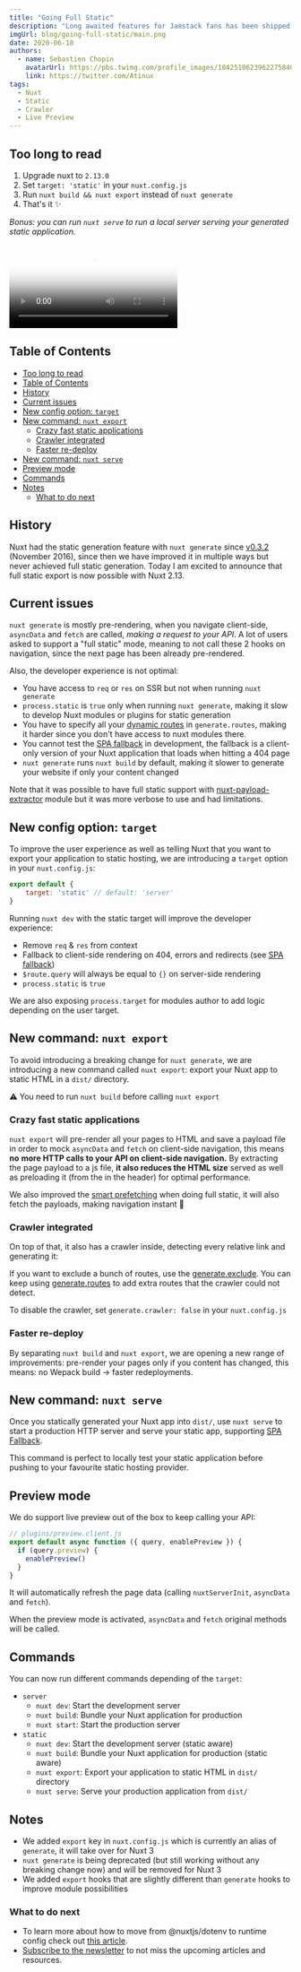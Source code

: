 ```yaml
---
title: "Going Full Static"
description: "Long awaited features for Jamstack fans has been shipped in v2.13: full static build with nuxt export, improved smart prefetching, integrated crawler, faster re-deploy, built-in web server and new target option for config :zap:️"
imgUrl: blog/going-full-static/main.png
date: 2020-06-18
authors:
  - name: Sebastien Chopin
    avatarUrl: https://pbs.twimg.com/profile_images/1042510623962275840/1Iw_Mvud_400x400.jpg
    link: https://twitter.com/Atinux
tags:
  - Nuxt
  - Static
  - Crawler
  - Live Preview
---
```


## Too long to read

1. Upgrade nuxt to `2.13.0`
2. Set `target: 'static'` in your `nuxt.config.js`
3. Run `nuxt build && nuxt export` instead of `nuxt generate`
4. That's it ✨

*Bonus: you can run `nuxt serve` to run a local server serving your generated static application.*

<video poster="https://res.cloudinary.com/nuxt/video/upload/v1588095794/nuxt-full-static_rnnbvm.jpg" loop playsinline controls>
  <source src="https://res.cloudinary.com/nuxt/video/upload/v1588095794/nuxt-full-static_rnnbvm.webm" type="video/webm" />
  <source src="https://res.cloudinary.com/nuxt/video/upload/v1592503417/nuxt-full-static_rnnbvm.mp4" type="video/mp4" />
  <source src="https://res.cloudinary.com/nuxt/video/upload/v1588095794/nuxt-full-static_rnnbvm.ogv" type="video/ogg" />
</video>

## Table of Contents

- [Too long to read](#too-long-to-read)
- [Table of Contents](#table-of-contents)
- [History](#history)
- [Current issues](#current-issues)
- [New config option: `target`](#new-config-option-code-target-code-)
- [New command: `nuxt export`](#new-command-code-nuxt-export-code-)
  - [Crazy fast static applications](#crazy-fast-static-applications)
  - [Crawler integrated](#crawler-integrated)
  - [Faster re-deploy](#faster-re-deploy)
- [New command: `nuxt serve`](#new-command-code-nuxt-serve-code-)
- [Preview mode](#preview-mode)
- [Commands](#commands)
- [Notes](#notes)
  - [What to do next](#what-to-do-next)


## History

Nuxt had the static generation feature with `nuxt generate` since [v0.3.2](https://github.com/nuxt/nuxt.js/releases/tag/v0.3.2) (November 2016), since then we have improved it in multiple ways but never achieved full static generation. Today I am excited to announce that full static export is now possible with Nuxt 2.13.

## Current issues

`nuxt generate` is mostly pre-rendering, when you navigate client-side, `asyncData` and `fetch` are called, *making a request to your API*. A lot of users asked to support a "full static" mode, meaning to not call these 2 hooks on navigation, since the next page has been already pre-rendered.

Also, the developer experience is not optimal:

- You have access to `req` or `res` on SSR but not when running `nuxt generate`
- `process.static` is `true` only when running `nuxt generate`, making it slow to develop Nuxt modules or plugins for static generation
- You have to specify all your [dynamic routes](https://nuxtjs.org/guide/routing#dynamic-routes) in `generate.routes`, making it harder since you don't have access to nuxt modules there.
- You cannot test the [SPA fallback](https://nuxtjs.org/guide/routing#spa-fallback) in development, the fallback is a client-only version of your Nuxt application that loads when hitting a 404 page
- `nuxt generate` runs `nuxt build` by default, making it slower to generate your website if only your content changed

Note that it was possible to have full static support with [nuxt-payload-extractor](https://github.com/DreaMinder/nuxt-payload-extractor) module but it was more verbose to use and had limitations.

## New config option: `target`

To improve the user experience as well as telling Nuxt that you want to export your application to static hosting, we are introducing a `target` option in your `nuxt.config.js`:

```js
export default {
	target: 'static' // default: 'server'
}
```

Running `nuxt dev` with the static target will improve the developer experience:

- Remove `req` & `res` from context
- Fallback to client-side rendering on 404, errors and redirects (see [SPA fallback](https://nuxtjs.org/api/configuration-generate#fallback))
- `$route.query` will always be equal to `{}` on server-side rendering
- `process.static` is `true`

We are also exposing `process.target` for modules author to add logic depending on the user target.

## New command: `nuxt export`

To avoid introducing a breaking change for `nuxt generate`, we are introducing a new command called `nuxt export`: export your Nuxt app to static HTML in a `dist/` directory.

<div class="Alert Alert--nuxt-green">

⚠️ You need to run `nuxt build` before calling `nuxt export`

</div>

### Crazy fast static applications

`nuxt export` will pre-render all your pages to HTML and save a payload file in order to mock `asyncData` and `fetch` on client-side navigation, this means **no** **more HTTP calls to your API on client-side navigation.** By extracting the page payload to a js file, **it also reduces the HTML size**  served as well as preloading it (from the <link> in the header) for optimal performance.

We also improved the [smart prefetching](https://nuxtjs.org/blog/introducing-smart-prefetching) when doing full static, it will also fetch the payloads, making navigation instant 👀

### Crawler integrated

On top of that, it also has a crawler inside, detecting every relative link and generating it:

If you want to exclude a bunch of routes, use the [generate.exclude](https://nuxtjs.org/api/configuration-generate#exclude). You can keep using [generate.routes](https://nuxtjs.org/api/configuration-generate#routes) to add extra routes that the crawler could not detect.

To disable the crawler, set `generate.crawler: false` in your `nuxt.config.js`

### Faster re-deploy

By separating `nuxt build` and `nuxt export`, we are opening a new range of improvements: pre-render your pages only if you content has changed, this means: no Wepack build → faster redeployments.

## New command: `nuxt serve`

Once you statically generated your Nuxt app into `dist/`, use `nuxt serve` to start a production HTTP server and serve your static app, supporting [SPA Fallback](/guide/routing#spa-fallback).

This command is perfect to locally test your static application before pushing to your favourite static hosting provider.

## Preview mode

We do support live preview out of the box to keep calling your API:

```js
// plugins/preview.client.js
export default async function ({ query, enablePreview }) {
  if (query.preview) {
    enablePreview()
  }
}
```

It will automatically refresh the page data (calling `nuxtServerInit`, `asyncData` and `fetch`).

When the preview mode is activated, `asyncData` and `fetch` original methods will be called.

## Commands

You can now run different commands depending of the `target`:

- `server`
    - `nuxt dev`: Start the development server
    - `nuxt build`: Bundle your Nuxt application for production
    - `nuxt start`: Start the production server
- `static`
    - `nuxt dev`: Start the development server (static aware)
    - `nuxt build`: Bundle your Nuxt application for production (static aware)
    - `nuxt export`: Export your application to static HTML in `dist/` directory
    - `nuxt serve`: Serve your production application from `dist/`

## Notes

- We added `export` key in `nuxt.config.js` which is currently an alias of `generate`, it will take over for Nuxt 3
- `nuxt generate` is being deprecated (but still working without any breaking change now) and will be removed for Nuxt 3
- We added `export` hooks that are slightly different than `generate` hooks to improve module possibilities

### What to do next

- To learn more about how to move from @nuxtjs/dotenv to runtime config check out [this article](/blog/moving-from-nuxtjs-dotenv-to-runtime-config).
- [Subscribe to the newsletter](#subscribe-to-newsletter) to not miss the upcoming articles and resources.

